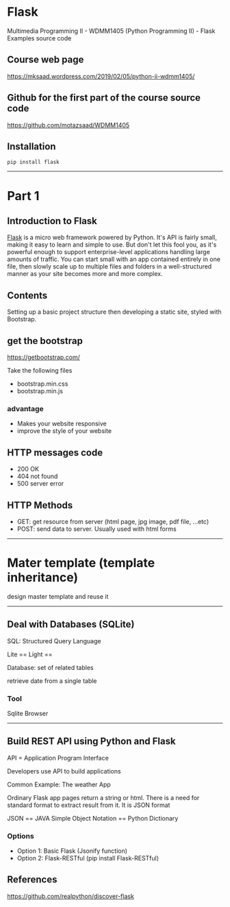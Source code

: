 # Flask
Multimedia Programming II - WDMM1405 (Python Programming II) - Flask Examples source code

## Course web page 
https://mksaad.wordpress.com/2019/02/05/python-ii-wdmm1405/

## Github for the first part of the course source code 
https://github.com/motazsaad/WDMM1405

## Installation 
`pip install flask`

---
# Part 1 
## Introduction to Flask

[Flask](http://flask.pocoo.org/) is a micro web framework powered by Python. It's API is fairly small, making it easy to learn and simple to use. But don't let this fool you, as it's powerful enough to support enterprise-level applications handling large amounts of traffic. You can start small with an app contained entirely in one file, then slowly scale up to multiple files and folders in a well-structured manner as your site becomes more and more complex. 

## Contents 
Setting up a basic project structure then developing a static site, styled with Bootstrap. 

## get the bootstrap
https://getbootstrap.com/ 

Take the following files 

* bootstrap.min.css
* bootstrap.min.js   

### advantage 

* Makes your website responsive
* improve the style of your website  

## HTTP messages code

* 200 OK 
* 404 not found 
* 500 server error  

## HTTP Methods 

* GET: get resource from server (html page, jpg image, pdf file, ...etc) 
* POST: send data to server. Usually used with html forms 

---
# Mater template (template inheritance)

design master template and reuse it

---

## Deal with Databases (SQLite) 
SQL: Structured Query Language

Lite == Light ==  

Database: set of related tables 

retrieve date from a single table

### Tool
Sqlite Browser

---

## Build REST API using Python and Flask 

API = Application Program Interface

Developers use API to build applications

Common Example: The weather App

Ordinary Flask app pages return a string or html. There is a need for standard format to extract result from it. It is JSON format

JSON == JAVA Simple Object Notation == Python Dictionary      

### Options 
* Option 1: Basic Flask (Jsonify function) 
* Option 2: Flask-RESTful (pip install Flask-RESTful)


 
## References 

https://github.com/realpython/discover-flask
